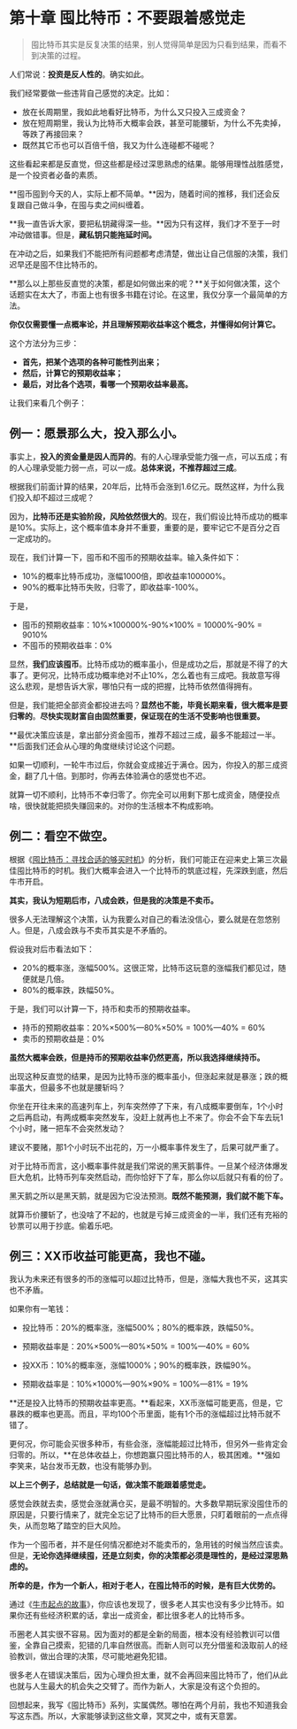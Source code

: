 # 第十章 囤比特币：不要跟着感觉走

> 囤比特币其实是反复决策的结果，别人觉得简单是因为只看到结果，而看不到决策的过程。

人们常说：**投资是反人性的**。确实如此。

我们经常要做一些违背自己感觉的决定。比如：

- 放在长周期里，我如此地看好比特币，为什么又只投入三成资金？
- 放在短周期里，我认为比特币大概率会跌，甚至可能腰斩，为什么不先卖掉，等跌了再接回来？
- 既然其它币也可以百倍千倍，我又为什么连碰都不碰呢？

这些看起来都是反直觉，但这些都是经过深思熟虑的结果。能够用理性战胜感觉，是一个投资者必备的素质。

**囤币囤到今天的人，实际上都不简单。**因为，随着时间的推移，我们还会反复跟自己做斗争，在囤与卖之间纠缠着。

**我一直告诉大家，要把私钥藏得深一些。**因为只有这样，我们才不至于一时冲动做错事。但是，**藏私钥只能拖延时间。**

在冲动之后，如果我们不能把所有问题都考虑清楚，做出让自己信服的决策，我们迟早还是囤不住比特币的。

**那么以上那些反直觉的决策，都是如何做出来的呢？**关于如何做决策，这个话题实在太大了，市面上也有很多书籍在讨论。在这里，我仅分享一个最简单的方法。

**你仅仅需要懂一点概率论，并且理解预期收益率这个概念，并懂得如何计算它。**

这个方法分为三步：

- **首先，把某个选项的各种可能性列出来；**
- **然后，计算它的预期收益率；**
- **最后，对比各个选项，看哪一个预期收益率最高。**

让我们来看几个例子：

## 例一：愿景那么大，投入那么小。

事实上，**投入的资金量是因人而异的**。有的人心理承受能力强一点，可以五成；有的人心理承受能力弱一点，可以一成。**总体来说，不推荐超过三成**。

根据我们前面计算的结果，20年后，比特币会涨到1.6亿元。既然这样，为什么我们投入却不超过三成呢？

因为，**比特币还是实验阶段，风险依然很大的**。现在，我们假设比特币成功的概率是10%。实际上，这个概率值本身并不重要，重要的是，要牢记它不是百分之百一定成功的。

现在，我们计算一下，囤币和不囤币的预期收益率。输入条件如下：

- 10%的概率比特币成功，涨幅1000倍，即收益率100000%。
- 90%的概率比特币失败，归零了，即收益率-100%。

于是，

- 囤币的预期收益率：10%×100000%-90%×100% = 10000%-90% = 9010%
- 不囤币的预期收益率：0%

显然，**我们应该囤币**。比特币成功的概率虽小，但是成功之后，那就是不得了的大事了。更何况，比特币成功概率绝对不止10%，怎么着也有三成吧。我故意写得这么悲观，是想告诉大家，哪怕只有一成的把握，比特币依然值得拥有。

但是，我们能把全部资金都投进去吗？**显然也不能，毕竟长期来看，很大概率是要归零的**。**尽快实现财富自由固然重要，保证现在的生活不受影响也很重要。**

**最优决策应该是，拿出部分资金囤币，推荐不超过三成，最多不能超过一半。**后面我们还会从心理的角度继续讨论这个问题。

如果一切顺利，一轮牛市过后，你就会变成接近于满仓。因为，你投入的那三成资金，翻了几十倍。到那时，你再去体验满仓的感觉也不迟。

就算一切不顺利，比特币不幸归零了。你完全可以用剩下那七成资金，随便投点啥，很快就能把损失赚回来的。对你的生活根本不构成影响。

## 例二：看空不做空。

根据《[囤比特币：寻找合适的够买时机](di-ba-zhang.md)》的分析，我们可能正在迎来史上第三次最佳囤比特币的时机。我们大概率会进入一个比特币的筑底过程，先深跌到底，然后牛市开启。

**其实，我认为短期后市，八成会跌，但是我的决策是不卖币。**

很多人无法理解这个决策，认为我要么对自己的看法没信心，要么就是在忽悠别人。但是，八成会跌与不卖币其实是不矛盾的。

假设我对后市看法如下：

- 20%的概率涨，涨幅500%。这很正常，比特币这玩意的涨幅我们都见过，随便就是几倍。
- 80%的概率跌，跌幅50%。

于是，我们可以计算一下，持币和卖币的预期收益率。

- 持币的预期收益率：20%×500%—80%×50% = 100%—40% = 60%
- 卖币的预期收益是：0%

**虽然大概率会跌，但是持币的预期收益率仍然更高，所以我选择继续持币。**

出现这种反直觉的结果，是因为比特币涨的概率虽小，但涨起来就是暴涨；跌的概率虽大，但最多不也就是腰斩吗？

你坐在开往未来的高速列车上，列车突然停了下来，有八成概率要倒车，1个小时之后再启动，有两成概率突然发车，没赶上就再也上不来了。你会不会下车去玩1个小时，赌一把车不会突然发动？

建议不要赌，那1个小时玩不出花的，万一小概率事件发生了，后果可就严重了。

对于比特币而言，这小概率事件就是我们常说的黑天鹅事件。一旦某个经济体爆发巨大危机，比特币列车突然启动，而你恰好下了车，那么你以后就只有看的份了。

黑天鹅之所以是黑天鹅，就是因为它没法预测。**既然不能预测，我们就不能下车。**

就算币价腰斩了，也没啥了不起的，也就是亏掉三成资金的一半，我们还有充裕的钞票可以用于抄底。偷着乐吧。

## 例三：XX币收益可能更高，我也不碰。

我认为未来还有很多的币的涨幅可以超过比特币，但是，涨幅大我也不买，这其实也不矛盾。

如果你有一笔钱：

- 投比特币：20%的概率涨，涨幅500%；80%的概率跌，跌幅50%。
- 预期收益率是：20%×500%—80%×50% = 100%—40% = 60%

- 投XX币：10%的概率涨，涨幅1000%；90%的概率跌，跌幅90%。
- 预期收益率是：10%×1000%—90%×90% = 100%—81% = 19%

**还是投入比特币的预期收益率更高。**看起来，XX币涨幅可能更高，但是，它暴跌的概率也更高。而且，平均100个币里面，能有1个币的涨幅超过比特币就不错了。

更何况，你可能会买很多种币，有些会涨，涨幅能超过比特币，但另外一些肯定会归零的。所以，**在总体收益上，你想跑赢只囤比特币的人，极其困难。**强如李笑来，站台发币无数，也没有能够办到。

**以上三个例子，总结就是一句话，做决策不能跟着感觉走。**

感觉会跌就去卖，感觉会涨就满仓买，是最不明智的。大多数早期玩家没囤住币的原因是，只要行情来了，就完全忘记了比特币的巨大愿景，只盯着眼前的一点点得失，从而忽略了踏空的巨大风险。

作为一个囤币者，并不是任何情况都绝对不能卖币的，急用钱的时候当然应该卖。但是，**无论你选择继续囤，还是立刻卖，你的决策都必须是理性的，是经过深思熟虑的。**

**所幸的是，作为一个新人，相对于老人，在囤比特币的时候，是有巨大优势的。**

通过《[牛市起点的故事](gu-shi-san.md)》，你应该也发现了，很多老人其实也没有多少比特币。如果你还有些经济积累的话，拿出一成资金，都比很多老人的比特币多。

币圈老人其实很不容易。因为面对的都是全新的局面，根本没有经验教训可以借鉴，全靠自己摸索，犯错的几率自然很高。而新人则可以充分借鉴和汲取前人的经验教训，做出合理的决策，尽可能地避免犯错。

很多老人在错误决策后，因为心理负担太重，就不会再回来囤比特币了，他们从此也就与人生最大的机会失之交臂了。而作为新人，大家是没有这个负担的。

回想起来，我写《囤比特币》系列，实属偶然。哪怕在两个月前，我也不知道我会写这东西。所以，大家能够读到这些文章，冥冥之中，或有天意罢。